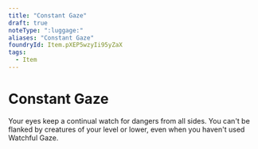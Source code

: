 ```yaml
---
title: "Constant Gaze"
draft: true
noteType: ":luggage:"
aliases: "Constant Gaze"
foundryId: Item.pXEP5wzyIi95yZaX
tags:
  - Item
---
```


# Constant Gaze

Your eyes keep a continual watch for dangers from all sides. You can't be flanked by creatures of your level or lower, even when you haven't used Watchful Gaze.
